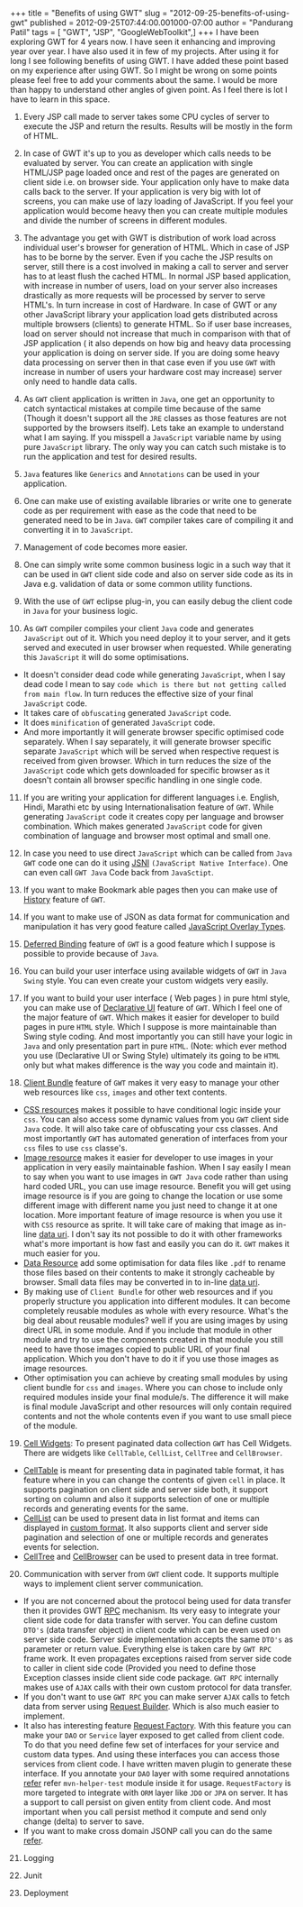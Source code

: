 +++
title = "Benefits of using GWT"
slug = "2012-09-25-benefits-of-using-gwt"
published = 2012-09-25T07:44:00.001000-07:00
author = "Pandurang Patil"
tags = [ "GWT", "JSP", "GoogleWebToolkit",]
+++
I have been exploring GWT for 4 years now. I have seen it enhancing and improving year over year. I have also used it in few of my projects. After using it for long I see following benefits of using GWT. I have added these point based on my experience after using GWT. So I might be wrong on some points please feel free to add your comments about the
same. I would be more than happy to understand other angles of given point. As I feel there is lot I have to learn in this space.

1. Every JSP call made to server takes some CPU cycles of server to execute the JSP and return the results. Results will be mostly in the form of HTML.

2. In case of GWT it's up to you as developer which calls needs to be evaluated by server. You can create an application with single HTML/JSP page loaded once and rest of the pages are generated on client side i.e. on browser side. Your application only have to make data calls back to the server. If your application is very big with lot of screens, you can make use of lazy loading of JavaScript. If you feel your application would become heavy then you can create multiple modules and divide the number of screens in different modules.

3.  The advantage you get with GWT is distribution of work load across individual user's browser for generation of HTML. Which in case of JSP has to be borne by the server. Even if you cache the JSP results on server, still there is a cost involved in making a call to server and server has to at least flush the cached HTML. In normal JSP based application, with increase in number of users, load on your server also increases drastically as more requests will be processed by server to serve HTML's. In turn increase in cost of Hardware. In case of GWT or any other JavaScript library your application load gets distributed across multiple browsers (clients) to generate HTML. So if user base increases, load on server should not increase that much in comparison with that of JSP application ( it also depends on how big and heavy data processing your application is doing on server side. If you are doing some heavy data processing on server then in that case even if you use `GWT` with increase in number of users your hardware cost may increase) server only need to handle data calls.

4. As `GWT` client application is written in `Java`, one get an opportunity to catch syntactical mistakes at compile time because of the same (Though it doesn't support all the `JRE` classes as those features are not supported by the browsers itself). Lets take an example to understand what I am saying. If you misspell a `JavaScript` variable name by using pure `JavaScript` library. The only way you can catch such mistake is to run the application and test for desired results.

5. `Java` features like `Generics` and `Annotations` can be used in your application.

6. One can make use of existing available libraries or write one to generate code as per requirement with ease as the code that need to be generated need to be in `Java`. `GWT` compiler takes care of compiling it and converting it in to `JavaScript`.

7. Management of code becomes more easier.

8. One can simply write some common business logic in a such way that it can be used in `GWT` client side code and also on server side code as its in Java e.g. validation of data or some common utility functions.

9. With the use of `GWT` eclipse plug-in, you can easily debug the client code in `Java` for your business logic. 

10. As `GWT` compiler compiles your client `Java` code and generates `JavaScript` out of it. Which you need deploy it to your server, and it gets served and executed in user browser when requested. While generating this `JavaScript` it will do some optimisations. 

-   It doesn't consider dead code while generating `JavaScript`, when I say dead code I mean to say `code which is there but not getting called from main flow`. In turn reduces the effective size of your final `JavaScript` code.
-   It takes care of `obfuscating` generated `JavaScript` code.
-   It does `minification` of generated `JavaScript` code.
-   And more importantly it will generate browser specific optimised code separately. When I say separately, it will generate browser specific separate `JavaScript` which will be served when respective request is received from given browser. Which in turn reduces the size of the `JavaScript` code which gets downloaded for specific browser as it doesn't contain all browser specific handling in one single code.
    

11. If you are writing your application for different languages i.e. English,
Hindi, Marathi etc by using Internationalisation feature of `GWT`. While generating `JavaScript` code it creates copy per language and browser combination. Which makes generated `JavaScript` code for given combination of language and browser most optimal and small one.

12. In case you need to use direct `JavaScript` which can be called from `Java GWT` code one can do it using [JSNI](https://developers.google.com/web-toolkit/doc/latest/DevGuideCodingBasicsJSNI) `(JavaScript Native Interface)`. One can even call `GWT Java` Code back from `JavaSctipt`.

13. If you want to make Bookmark able pages then you can make use of [History](https://developers.google.com/web-toolkit/doc/latest/DevGuideCodingBasicsHistory) feature of `GWT`.

14. If you want to make use of JSON as data format for communication and manipulation it has very good feature called [JavaScript Overlay Types](https://developers.google.com/web-toolkit/doc/latest/DevGuideCodingBasicsOverlay).

15. [Deferred Binding](https://developers.google.com/web-toolkit/doc/latest/DevGuideCodingBasicsDeferred) feature of `GWT` is a good feature which I suppose is possible to provide because of `Java`.

16. You can build your user interface using available widgets of `GWT` in `Java Swing` style. You can even create your custom widgets very easily.

17. If you want to build your user interface ( Web pages ) in pure html style, you can make use of [Declarative
UI](https://developers.google.com/web-toolkit/doc/latest/DevGuideUiBinder) feature of `GWT`. Which I feel one of the major feature of `GWT`. Which makes it easier for developer to build pages in pure `HTML` style. Which I suppose is more maintainable than Swing style coding. And most importantly you can still have your logic in `Java` and only presentation part in pure `HTML`. (Note: which ever method you use (Declarative UI or Swing Style) ultimately its going to be `HTML` only but what makes difference is the way you code and maintain it).

18. [Client Bundle](https://developers.google.com/web-toolkit/doc/latest/DevGuideClientBundle) feature of `GWT` makes it very easy to manage your other web resources like `css`, `images` and other text contents.

-   [CSS resources](https://developers.google.com/web-toolkit/doc/latest/DevGuideClientBundle#CssResource) makes it possible to have conditional logic inside your `css`. You can also access some dynamic values from you `GWT` client side `Java` code. It will also take care of obfuscating your css classes. And most importantly `GWT` has automated generation of interfaces from your `css` files to use `css` classe's. 
-   [Image resource](https://developers.google.com/web-toolkit/doc/latest/DevGuideClientBundle#ImageResource) makes it easier for developer to use images in your application in very easily maintainable fashion. When I say easily I mean to say when you want to use images in `GWT Java` code rather than using hard coded URL, you can use image resource. Benefit you will get using image resource is if you are going to change the location or use some different image with different name you just need to change it at one location. More important feature of image resource is when you use it with `CSS` resource as sprite. It will take care of making that image as in-line [data uri](http://en.wikipedia.org/wiki/Data_URI_scheme). I don't say its not possible to do it with other frameworks what's more important is how fast and easily you can do it. `GWT` makes it much easier for you.
-   [Data Resource](https://developers.google.com/web-toolkit/doc/latest/DevGuideClientBundle#DataResource) add some optimisation for data files like `.pdf` to rename those files based on their contents to make it strongly cacheable by browser. Small data files may be converted in to in-line [data uri](http://en.wikipedia.org/wiki/Data_URI_scheme). 
-   By making use of `Client Bundle` for other web resources and if you properly structure you application into different modules. It can become completely reusable modules as whole with every resource. What's the big deal about reusable modules? well if you are using images by using direct URL in some module. And if you include that module in other module and try to use the components created in that module you still need to have those images copied to public URL of your final application. Which you don't have to do it if you use those images as image resources.
-   Other optimisation you can achieve by creating small modules by using client bundle for `css` and `images`. Where you can chose to include only required modules inside your final module/s. The difference it will make is final module JavaScript and other resources will only contain required contents and not the whole contents even if you want to use small piece of the module.

19. [Cell Widgets](https://developers.google.com/web-toolkit/doc/latest/DevGuideUiCellWidgets): To present paginated data collection `GWT` has Cell Widgets. There are widgets like `CellTable`, `CellList`, `CellTree` and `CellBrowser`.

-   [CellTable](https://developers.google.com/web-toolkit/doc/latest/DevGuideUiCellTable) is meant for presenting data in paginated table format, it has feature where in you can change the contents of given `cell` in place. It supports pagination on client side and server side both, it support sorting on column and also it supports selection of one or multiple records and generating events for the same.
-   [CellList](https://developers.google.com/web-toolkit/doc/latest/DevGuideUiCellWidgets#celllist) can be used to present data in list format and items can displayed in [custom format](http://gwt.google.com/samples/Showcase/Showcase.html#!CwCellList). It also supports client and server side pagination and selection of one or multiple records and generates events for selection.
-   [CellTree](https://developers.google.com/web-toolkit/doc/latest/DevGuideUiCellWidgets#celltree) and
    [CellBrowser](https://developers.google.com/web-toolkit/doc/latest/DevGuideUiCellWidgets#cellbrowser) can be used to present data in tree format.

20. Communication with server from `GWT` client code. It supports multiple ways to implement client server communication.

-   If you are not concerned about the protocol being used for data transfer then it provides GWT [RPC](https://developers.google.com/web-toolkit/doc/latest/DevGuideServerCommunication#DevGuideRemoteProcedureCalls) mechanism. Its very easy to integrate your client side code for data transfer with server. You can define custom `DTO's` (data transfer object) in client code which can be even used on server side code. Server side implementation accepts the same `DTO's` as parameter or return value. Everything else is taken care by `GWT RPC` frame work. It even propagates exceptions raised from server side code to caller in client side code (Provided you need to define those Exception classes inside client side code package. `GWT RPC` internally makes use of `AJAX` calls with their own custom protocol for data transfer.
-   If you don't want to use `GWT RPC` you can make server `AJAX` calls to fetch data from server using [Request Builder](https://developers.google.com/web-toolkit/doc/latest/DevGuideServerCommunication#DevGuideHttpRequests). Which is also much easier to implement.
-   It also has interesting feature [Request Factory](https://developers.google.com/web-toolkit/doc/latest/DevGuideRequestFactory). With this feature you can make your `DAO` or `Service` layer exposed to get called from client code. To do that you need define few set of interfaces for your service and custom data types. And using these interfaces you can access those services from client code. I have written maven plugin to generate these interface. If you annotate your `DAO` layer with some required annotations [refer](https://github.com/pandurangpatil/gwt-mvn-helper) refer `mvn-helper-test` module inside it for usage. `RequestFactory` is more targeted to integrate with `ORM` layer like `JDO` or `JPA` on server. It has a support to call persist on given entity from client code. And most important when you call persist method it compute and send only change (delta) to server to save.
-   If you want to make cross domain JSONP call you can do the same [refer](https://developers.google.com/web-toolkit/articles/using_gwt_for_json_mashups).

21. Logging

22. Junit

23. Deployment
